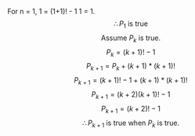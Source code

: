 For n = 1,
1 = (1+1)! - 1
1 = 1.
 $$\therefore P_1 \text{ is true}$$
 $$\text{Assume }P_k \text{ is true.}$$
 $$P_k = (k+1)! - 1$$$$P_{k+1} = P_{k} + (k+1) * (k+1)!$$$$ P_{k+1} = (k+1)! - 1 + (k+1) * (k+1)!$$$$P_{k+1} = (k+2)(k+1)! - 1$$$$P_{k+1} = (k+2)! - 1$$$$\therefore P_{k+1} \text{ is true when }P_k\text{ is true.}$$
